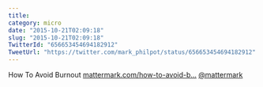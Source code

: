 ```yaml
---
title: 
category: micro
date: "2015-10-21T02:09:18"
slug: "2015-10-21T02:09:18"
TwitterId: "656653454694182912"
TweetUrl: "https://twitter.com/mark_philpot/status/656653454694182912"
---
```


How To Avoid Burnout
[mattermark.com/how-to-avoid-b…](http://mattermark.com/how-to-avoid-burnout/)
[@mattermark](https://twitter.com/mattermark)
